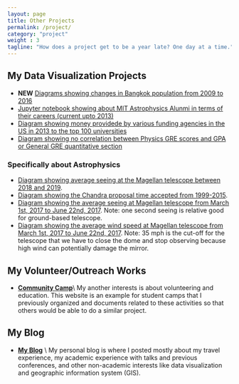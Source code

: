 ```yaml
---
layout: page
title: Other Projects
permalink: /project/
category: "project"
weight : 3
tagline: "How does a project get to be a year late? One day at a time."
---
```


## My Data Visualization Projects
- **NEW** [Diagrams showing changes in Bangkok population from 2009 to 2016](/extra_webpage/bangkok_pop/index.html)
- [Jupyter notebook showing about MIT Astrophysics Alunmi in terms of their careers (current upto 2013)](http://nbviewer.jupyter.org/github/leogulus/Datavisualization/blob/master/mit_alumni/mit_alumni.ipynb?flush_cache=true)
- [Diagram showing money providede by various funding agencies in the US in 2013 to the top 100 universities](/extra_webpage/funding1.html)
- [Diagram showing no correlation between Physics GRE scores and GPA or General GRE quantitative section](/extra_webpage/fig.html)

### Specifically about Astrophysics
- [Diagram showing average seeing at the Magellan telescope between 2018 and 2019](/extra_webpage/seeing_boken.html).
- [Diagram showing the Chandra proposal time accepted from 1999-2015](/extra_webpage/chandra_line_plot.html).
- [Diagram showing the average seeing at Magellan telescope from March 1st, 2017 to June 22nd, 2017](/extra_webpage/seeing.pdf). Note: one second seeing is relative good for ground-based telescope.
- [Diagram showing the average wind speed at Magellan telescope from March 1st, 2017 to June 22nd, 2017](/extra_webpage/seeing.pdf). Note: 35 mph is the cut-off for the telescope that we have to close the dome and stop observing because high wind can potentially damage the mirror.

## My Volunteer/Outreach Works
- **[Community Camp](http://communitycamp.weebly.com/index.html)**\\
  My another interests is about volunteering and education. This website is an example for student camps that I previously organized and documents related to these activities so that others would be able to do a similar project.

## My Blog
- **[My Blog](http://leogulus-champ.blogspot.com/)** \\
  My personal blog is where I posted mostly about my travel experience, my academic experience with talks and previous conferences, and other non-academic interests like data visualization and geographic information system (GIS).
